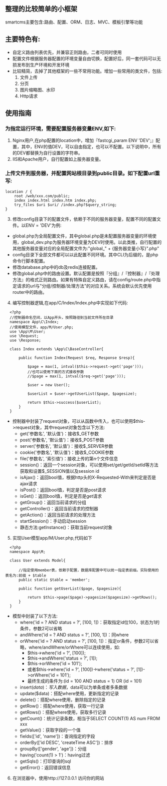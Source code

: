 ## 整理的比较简单的小框架
smartcms主要包含:路由、配置、ORM、日志、MVC、模板引擎等功能
## 主要特色有:
- 自定义路由列表优先，并兼容正则路由，二者可同时使用
- 配置文件根据服务器配置的环境变量自由切换，配置好后，同一套代码可以无损发布到生产环境和开发环境
- 比较精简，去掉了其他框架的一些不常用功能。增加一些常用的类文件，包括:
  1. 文件上传
  2. 分页
  3. 图片缩略图、水印
  4. Http请求
## 使用指南
  ### 为指定运行环境，需要配置服务器变量ENV,如下:
  1. Nginx用户,在php配置的location中，增加『fastcgi_param ENV 'DEV';』配置，其中，ENV的值DEV，可以自由指定，也可以不配置。以下说明中，所有的DEV都替换为自行设置的字符串。
  2. IIS和Apache用户，自行配置如上服务器变量。
  ### 上传文件到服务器，并配置网站根目录到public目录。如下配置url重写:
  
  ```
  location / {
	  root /web/xxx.com/public;
	  index index.html index.htm index.php;
	  try_files $uri $uri/ /index.php?$query_string;
  }
  ```
  
  3. 修改config目录下的配置文件，依赖于不同的服务器变量，配置不同的配置文件。以ENV = 'DEV'为例:
  - global.php为全局配置文件，其中global.php是未配置服务器变量的环境使用，global_dev.php为服务器环境变量为DEV时使用。以此类推，自行配置的其他服务器变量对应的全局配置文件为:"global_" + {服务器变量小写}".php"
  - config目录下全部文件都可以以此配置不同环境。其中CLI为后缀的，是php命令行脚本配置。
  - 修改database.php中的db及redis连接配置。
  - 修改global.php中的路由设置。默认配置是按照『分组』/『控制器』/『处理方法』的格式正则路由。如果有特殊自定义路由，请在config/route.php中指定请求的url与"分组/控制器/处理方法"的对应关系。系统会默认优先使用router中的路由。
  
  4. 编写控制器逻辑,在app/C/Index/Index.php中实现如下代码:
 
  ```
    <?php
  	//控制器命名空间，以App开头，按照路径到当前文件所在目录
  	namespace App\C\Index;
  	//使用模型文件，app/M/User.php;
  	use \App\M\User;
  	use \Request;
  	use \Response;
  	
  	class Index extends \App\C\BaseController{
	  	
	  	public function Index(Request $req, Response $resp){
		  	
		  	$page = max(1, intval($this->request->get('page')));
		  	//也可以使用下面的方式接收参数
		  	//$page = max(1, intval($req->get('page')));

		  	$user = new User();
		  	
		  	$userList = $user->getUserList($page, $pagesize);
		  	
		  	return $this->success($userList);
		}
  	}
  ```
  
  * 控制器中封装了request对象，可以从函数中传入，也可以使用$this->request对象，其中request对象包含以下方法:
    - get('参数名', '默认值')：接收$_GET参数
    - post('参数名', '默认值')：接收$_POST参数
    - server('参数名', '默认值')：接收$_SERVER参数
    - cookie('参数名', '默认值')：接收$_COOKIE参数
    - file('参数名', '索引值')：接收上传的第n个文件信息
    - session()：返回一个session对象，可以使用set/get/getId/setId等方法获取和设置$_SESSION值以及session id
    - isAjax()：返回bool值，根据http头的X-Requested-With来判定是否是ajax请求
    - isPost()：返回bool值，判定是否是post请求
    - isGet()：返回bool值，判定是否是get请求
    - getGroup()：返回当前请求的分组
    - getController()：返回当前请求的控制器
    - getAction()：返回当前请求的处理方法
    - startSession()：手动启动session
    - 静态方法:getInstance()：获取当前request对象
    
  5. 实现User模型app/M/User.php,代码如下
  ```
    <?php
    namespace App\M;
    	
    class User extends Model{
	    	
	    //指定使用member表，依赖于配置，数据库配置中可以统一指定表前缀。实际使用的表名为:前缀 + $table
	    public static $table = 'member';
	    	
	    public function getUserList($page, $pagesize){
		    	
		    return $this->page($page)->pagesize($pagesize)->getRows();
	    }
    }
  ```
    
  * 模型中封装了以下方法:
    - where('id = ? AND status = ?', [100, 1])：获取指定id位100，状态为1的条件，参数2可以省略
    - andWhere('id = ? AND status = ?', [100, 1])：同where
    - orWhere('id = ? AND status = ?', [100, 1])：指定or条件，参数2可以省略，where/andWhere/orWhere可以连续使用，如:
      + $this->where('id = ?', [100]);
  	  + $this->andWhere('status = ?', [1]);
  	  + $this->orWhere('id = 101');
  	  + 或者$this->where('id = ?', [100])->where('status = ?', [1])->orWhere('id = 101');
  	  + 最终生成的条件为:(id = 100 AND status = 1) OR (id = 101)
    - insert($data)：写入数据，$data可以为单条或者多条数据
    - update($data)：搭配where使用，更新指定的记录
    - delete()：搭配where使用，删除指定的记录
    - getRow()：搭配where使用，获取一行记录
    - getRows()：搭配where使用，获取多行记录
    - getCount()：统计记录条数，相当于SELECT COUNT(1) AS num FROM xxx
    - getValue()：获取字段的一个值
    - fields(['id', 'name'])：查询指定的字段
    - orderBy(['id DESC', 'createTime ASC'])：排序
    - groupBy(['gender', 'age'])：分组
    - having('count(1) > 1')：having过滤
    - getSqls()：打印查询的sql
    - getError()：返回错误信息
      
  6. 在浏览器中，使用http://127.0.0.1 访问你的网站
    
    
    
  

